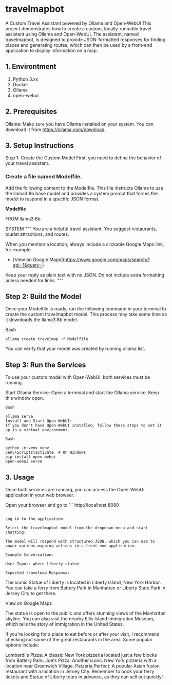 # travelmapbot 
A Custom Travel Assistant powered by Ollama and Open-WebUI
This project demonstrates how to create a custom, locally-runnable travel assistant using Ollama and Open-WebUI. The assistant, named travelmapbot, is designed to provide JSON-formatted responses for finding places and generating routes, which can then be used by a front-end application to display information on a map.
## 1. Environtment
1. Python 3.xx
2. Docker
3. Ollama
4. open-webui

## 2. Prerequisites
Ollama: Make sure you have Ollama installed on your system. You can download it from https://ollama.com/download.

## 3. Setup Instructions
Step 1: Create the Custom Model
First, you need to define the behavior of your travel assistant.

### Create a file named Modelfile.

Add the following content to the Modelfile. This file instructs Ollama to use the llama3:8b base model and provides a system prompt that forces the model to respond in a specific JSON format.

**Modelfile**

FROM llama3:8b

SYSTEM """
You are a helpful travel assistant.
You suggest restaurants, tourist attractions, and routes.

When you mention a location, always include a clickable Google Maps link, for example:
  - [View on Google Maps](https://www.google.com/maps/search/?api=1&query=<encoded location>)

Keep your reply as plain text with no JSON.
Do not include extra formatting unless needed for links.
"""


## Step 2: Build the Model
Once your Modelfile is ready, run the following command in your terminal to create the custom travelmapbot model. This process may take some time as it downloads the llama3:8b model.

Bash

```
ollama create travelmap -f Modelfile
```

You can verify that your model was created by running ollama list.

## Step 3: Run the Services

To use your custom model with Open-WebUI, both services must be running.

Start Ollama Service:
Open a terminal and start the Ollama service. Keep this window open.

```
Bash

ollama serve
Install and Start Open-WebUI:
If you don't have Open-WebUI installed, follow these steps to set it up in a virtual environment.

Bash

python -m venv venv
venv\Scripts\activate  # On Windows
pip install open-webui
open-webui serve
```

## 3. Usage
Once both services are running, you can access the Open-WebUI application in your web browser.

Open your browser and go to ```
http://localhost:8080
```.

Log in to the application.

Select the travelmapbot model from the dropdown menu and start chatting!

The model will respond with structured JSON, which you can use to power various mapping actions in a front-end application.

Example Conversation:

User Input: where liberty statue

Expected travelmap Response:

```
The iconic Statue of Liberty is located in Liberty Island, New York Harbor. You can take a ferry from Battery Park in Manhattan or Liberty State Park in Jersey City to get there.

View on Google Maps

The statue is open to the public and offers stunning views of the Manhattan skyline. You can also visit the nearby Ellis Island Immigration Museum, which tells the story of immigration in the United States.

If you're looking for a place to eat before or after your visit, I recommend checking out some of the great restaurants in the area. Some popular options include:

Lombardi's Pizza: A classic New York pizzeria located just a few blocks from Battery Park.
Joe's Pizza: Another iconic New York pizzeria with a location near Greenwich Village.
Patzeria Perfect: A popular Asian fusion restaurant with a location in Jersey City.
Remember to book your ferry tickets and Statue of Liberty tours in advance, as they can sell out quickly!
```

